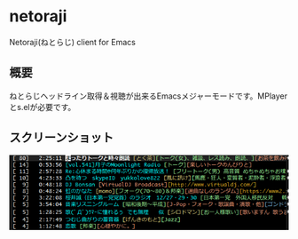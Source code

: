 # netoraji
Netoraji(ねとらじ) client for Emacs

## 概要
ねとらじヘッドライン取得＆視聴が出来るEmacsメジャーモードです。MPlayerとs.elが必要です。

## スクリーンショット
![screenshot](Screenshot.png) 

